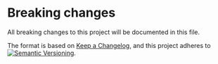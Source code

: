 # Breaking changes

All breaking changes to this project will be documented in this file.

The format is based on [Keep a Changelog](https://keepachangelog.com/en/1.0.0/),
and this project adheres to
[![Semantic Versioning](https://img.shields.io/static/v1?label=Semantic%20Versioning&message=v2.0.0&color=green&logo=semver)](https://semver.org/lang/en/spec/v2.0.0.html).

<!--

## [Unreleased]

### Changed

- behavior

### Deprecated

- soon-to-be removed features

### Removed

- now removed features

-->

[Unreleased]: https://github.com/IT-Service/New-ReleaseNotesFromChangeLog/compare/v1.0.0...HEAD
[1.0.1]: https://github.com/IT-Service/New-ReleaseNotesFromChangeLog/compare/v1.0.0...v1.0.1
